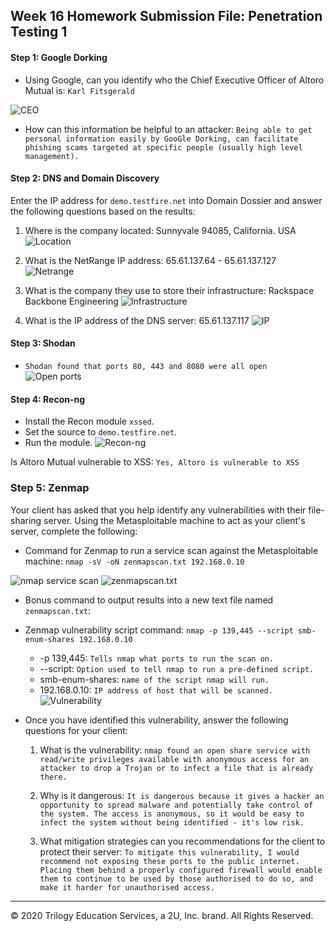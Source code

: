 ## Week 16 Homework Submission File: Penetration Testing 1

#### Step 1: Google Dorking


- Using Google, can you identify who the Chief Executive Officer of Altoro Mutual is: `Karl Fitsgerald`

![CEO](Images/Dorking-CEO.PNG)
- How can this information be helpful to an attacker: `Being able to get personal information easily by GooGle Dorking, can facilitate phishing scams targeted at specific people (usually high level management).`


#### Step 2: DNS and Domain Discovery

Enter the IP address for `demo.testfire.net` into Domain Dossier and answer the following questions based on the results:

  1. Where is the company located: Sunnyvale 94085, California. USA
  ![Location](Images/Domain-Dossier-location.PNG) 

  2. What is the NetRange IP address: 65.61.137.64 - 65.61.137.127
  ![Netrange](Images/Domain-Dossier-netrange.PNG)

  3. What is the company they use to store their infrastructure: Rackspace Backbone Engineering
  ![Infrastructure](Images/Domain-Dossier-infrastructure.PNG)

  4. What is the IP address of the DNS server: 65.61.137.117
  ![IP](Images/Domain-Dossier-ip.PNG)

#### Step 3: Shodan

- `Shodan found that ports 80, 443 and 8080 were all open`
![Open ports](Images/shodan-open-ports.PNG) 

#### Step 4: Recon-ng

- Install the Recon module `xssed`. 
- Set the source to `demo.testfire.net`. 
- Run the module. 
  ![Recon-ng](Images/recon-ng-xss.PNG)

Is Altoro Mutual vulnerable to XSS: `Yes, Altoro is vulnerable to XSS`

### Step 5: Zenmap

Your client has asked that you help identify any vulnerabilities with their file-sharing server. Using the Metasploitable machine to act as your client's server, complete the following:

- Command for Zenmap to run a service scan against the Metasploitable machine: `nmap -sV -oN zenmapscan.txt 192.168.0.10`



![nmap service scan](Images/zenmap-service-scan-bonus.PNG)
![zenmapscan.txt](Images/zenmapscan-txt.png)

- Bonus command to output results into a new text file named `zenmapscan.txt`:

- Zenmap vulnerability script command: `nmap -p 139,445 --script smb-enum-shares 192.168.0.10`
  - -p 139,445: `Tells nmap what ports to run the scan on.`
  - --script: `Option used to tell nmap to run a pre-defined script.`
  - smb-enum-shares: `name of the script nmap will run.`
  - 192.168.0.10: `IP address of host that will be scanned.`
![Vulnerability](Images/zenmap-smb-enum-shares.PNG) 

- Once you have identified this vulnerability, answer the following questions for your client:
  1. What is the vulnerability: `nmap found an open share service with read/write privileges available with anonymous access for an attacker to drop a Trojan or to infect a file that is already there.`

  2. Why is it dangerous: `It is dangerous because it gives a hacker an opportunity to spread malware and potentially take control of the system. The access is anonymous, so it would be easy to infect the system without being identified - it's low risk.`

  3. What mitigation strategies can you recommendations for the client to protect their server: `To mitigate this vulnerability, I would recommend not exposing these ports to the public internet. Placing them behind a properly configured firewall would enable them to continue to be used by those authorised to do so, and make it harder for unauthorised access.`

---
© 2020 Trilogy Education Services, a 2U, Inc. brand. All Rights Reserved.  

